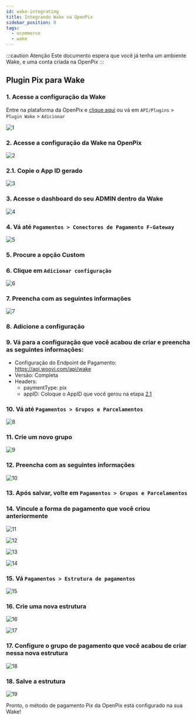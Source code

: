 ```yaml
---
id: wake-integrating
title: Integrando Wake na OpenPix
sidebar_position: 0
tags:
  - ecommerce
  - wake
---
```


:::caution Atenção
Este documento espera que você já tenha um ambiente Wake, e uma conta criada na OpenPix
:::

## Plugin Pix para Wake

### 1. Acesse a configuração da Wake

Entre na plataforma da OpenPix e [clique aqui](https://app.woovi.com/home/applications/wake/add) ou vá em `API/Plugins` > `Plugin Wake` > `Adicionar`

![1](./__assets__/wake-integrating-1.png)

### 2. Acesse a configuração da Wake na OpenPix

![2](./__assets__/wake-integrating-2.png)

### 2.1. Copie o App ID gerado

![3](./__assets__/wake-integrating-3.png)

### 3. Acesse o dashboard do seu ADMIN dentro da Wake

![4](./__assets__/wake-integrating-4.png)

### 4. Vá até `Pagamentos > Conectores de Pagamento F-Gateway`

![5](./__assets__/wake-integrating-5.png)

### 5. Procure a opção Custom

### 6. Clique em `Adicionar configuração`

![6](./__assets__/wake-integrating-6.png)

### 7. Preencha com as seguintes informações

![7](./__assets__/wake-integrating-7.png)

### 8. Adicione a configuração

### 9. Vá para a configuração que você acabou de criar e preencha as seguintes informações:

- Configuração do Endpoint de Pagamento: https://api.woovi.com/api/wake
- Versão: Completa
- Headers:
  - paymentType: pix
  - appID: Coloque o AppID que você gerou na etapa [2.1](#21-copie-o-app-id-gerado)

### 10. Vá até `Pagamentos > Grupos e Parcelamentos`

![8](./__assets__/wake-integrating-8.png)

### 11. Crie um novo grupo

![9](./__assets__/wake-integrating-9.png)

### 12. Preencha com as seguintes informações

![10](./__assets__/wake-integrating-10.png)

### 13. Após salvar, volte em `Pagamentos > Grupos e Parcelamentos`

### 14. Vincule a forma de pagamento que você criou anteriormente

![11](./__assets__/wake-integrating-11.png)

![12](./__assets__/wake-integrating-12.png)

![13](./__assets__/wake-integrating-13.png)

![14](./__assets__/wake-integrating-14.png)

### 15. Vá `Pagamentos > Estrutura de pagamentos`

![15](./__assets__/wake-integrating-15.png)

### 16. Crie uma nova estrutura

![16](./__assets__/wake-integrating-16.png)

![17](./__assets__/wake-integrating-17.png)

### 17. Configure o grupo de pagamento que você acabou de criar nessa nova estrutura

![18](./__assets__/wake-integrating-18.png)

### 18. Salve a estrutura

![19](./__assets__/wake-integrating-19.png)

Pronto, o método de pagamento Pix da OpenPix está configurado na sua Wake!
